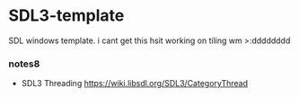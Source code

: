 # SDL3-template
SDL windows template. 
i cant get this hsit working on tiling wm >:dddddddd




### notes8
- SDL3 Threading https://wiki.libsdl.org/SDL3/CategoryThread
